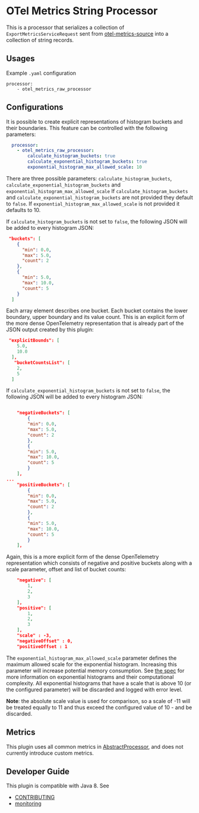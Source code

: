 # OTel Metrics String Processor 

This is a processor that serializes a collection of `ExportMetricsServiceRequest` sent from [otel-metrics-source](../dataPrepper-plugins/otel-metrics-source) into a collection of string records.

## Usages
Example `.yaml` configuration
```
processor:
    - otel_metrics_raw_processor
```

## Configurations
It is possible to create explicit representations of histogram buckets and their boundaries. This feature can be controlled with the following parameters:

```yaml
  processor:
    - otel_metrics_raw_processor:
        calculate_histogram_buckets: true
        calculate_exponential_histogram_buckets: true
        exponential_histogram_max_allowed_scale: 10
```

There are three possible parameters: `calculate_histogram_buckets`, `calculate_exponential_histogram_buckets` and `exponential_histogram_max_allowed_scale`
If `calculate_histogram_buckets` and `calculate_exponential_histogram_buckets` are not provided they default to `false`. 
If `exponential_histogram_max_allowed_scale` is not provided it defaults to 10.

If `calculate_histogram_buckets` is not set to `false`, the following JSON will be added to every histogram JSON:

```json
 "buckets": [
    {
      "min": 0.0,
      "max": 5.0,
      "count": 2
    },
    {
      "min": 5.0,
      "max": 10.0,
      "count": 5
    }
  ]
```

Each array element describes one bucket. Each bucket contains the lower boundary, upper boundary and its value count.
This is an explicit form of the more dense OpenTelemetry representation that is already part of the JSON output created by this plugin:

```json
 "explicitBounds": [
    5.0,
    10.0
  ],
   "bucketCountsList": [
    2,
    5
  ]
```


If `calculate_exponential_histogram_buckets` is not set to `false`, the following JSON will be added to every histogram JSON:
```json

    "negativeBuckets": [
        {
        "min": 0.0,
        "max": 5.0,
        "count": 2
        },
        {
        "min": 5.0,
        "max": 10.0,
        "count": 5
        }
    ],
...
    "positiveBuckets": [
        {
        "min": 0.0,
        "max": 5.0,
        "count": 2
        },
        {
        "min": 5.0,
        "max": 10.0,
        "count": 5
        }
    ],
```

Again, this is a more explicit form of the dense OpenTelemetry representation which consists of negative and positive buckets along with
a scale parameter, offset and list of bucket counts:
```json
    "negative": [
        1,
        2,
        3
    ],
    "positive": [
        1,
        2,
        3
    ],
    "scale" : -3,
    "negativeOffset" : 0,
    "positiveOffset : 1
```

The `exponential_histogram_max_allowed_scale` parameter defines the maximum allowed scale for the exponential histogram. Increasing this parameter will increase potential
memory consumption. See [the spec](https://github.com/open-telemetry/opentelemetry-proto/blob/main/opentelemetry/proto/metrics/v1/metrics.proto) for more information on exponential histograms and their computational complexity.
All exponential histograms that have a scale that is above 10 (or the configured parameter) will be discarded and logged with error level.

**Note**: the absolute scale value is used for comparison, so a scale of -11 will be treated equally to 11 and thus exceed the configured value of 10 - and be discarded.

## Metrics
This plugin uses all common metrics in [AbstractProcessor](https://github.com/opensearch-project/data-prepper/blob/main/data-prepper-api/src/main/java/com/amazon/dataprepper/model/processor/AbstractProcessor.java), and does not currently introduce custom metrics.

## Developer Guide
This plugin is compatible with Java 8. See 
- [CONTRIBUTING](https://github.com/opensearch-project/data-prepper/blob/main/CONTRIBUTING.md) 
- [monitoring](https://github.com/opensearch-project/data-prepper/blob/main/docs/monitoring.md)
